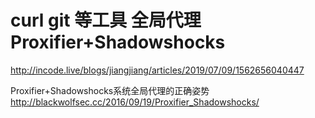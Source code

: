 # curl git 等工具 全局代理 Proxifier+Shadowshocks
http://incode.live/blogs/jiangjiang/articles/2019/07/09/1562656040447

Proxifier+Shadowshocks系统全局代理的正确姿势
http://blackwolfsec.cc/2016/09/19/Proxifier_Shadowshocks/